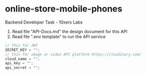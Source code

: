 # online-store-mobile-phones

Backend Developer Task - 10xers Labs

1. Read file "API-Docs.md" the design document for this API
2. Read file ".env template" to run the API service

```js
// this for JWT
SECRET_KEY = "";
// this for image or video API platform https://cloudinary.com/
cloud_name = "";
api_key = "";
api_secret = "";
```

